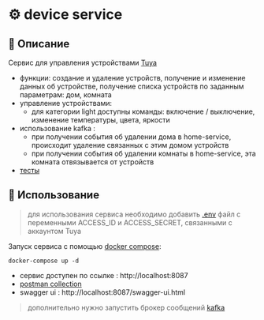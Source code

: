 # :gear: device service

## :small_blue_diamond: Описание

Сервис для управления устройствами [Tuya](https://www.tuya.com/)

- функции: создание и удаление устройств, получение и изменение данных об устройстве, получение списка устройств по заданным параметрам: дом, комната
- управление устройствами:
  - для категории light доступны команды: включение / выключение, изменение температуры, цвета, яркости
- использование kafka :
  - при получении события об удалении дома в home-service, происходит удаление связанных с этим домом устройств
  - при получении события об удалении комнаты в home-service, эта комната отвязывается от устройств
- [тесты](./src/test/kotlin/ru/handh/project)

## :small_blue_diamond: Использование

> для использования сервиса необходимо добавить [.env](.env.example) файл с переменными ACCESS_ID и ACCESS_SECRET, связанными с аккаунтом Tuya

Запуск сервиса с помощью [docker compose](./docker-compose.yml):

```
docker-compose up -d
```

- сервис доступен по ссылке : http://localhost:8087
- [postman collection](./hh-device-service.postman_collection.json)
- swagger ui : http://localhost:8087/swagger-ui.html

> дополнительно нужно запустить брокер сообщений [kafka](./docker-compose-kafka.yaml)
